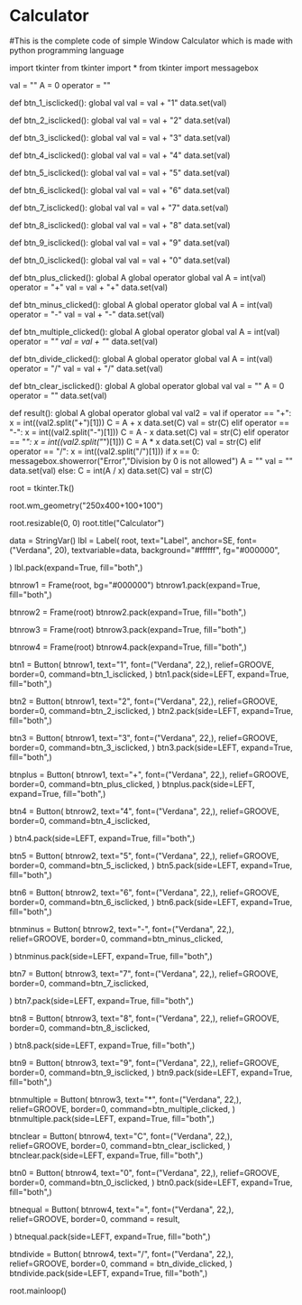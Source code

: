 # Calculator
#This is the complete code of simple Window Calculator which is made with python programming language


import tkinter
from tkinter import *
from tkinter import messagebox


val = ""
A = 0
operator = ""


def btn_1_isclicked():
    global val
    val = val + "1"
    data.set(val)

def btn_2_isclicked():
    global val
    val = val + "2"
    data.set(val)

def btn_3_isclicked():
    global val
    val = val + "3"
    data.set(val)

def btn_4_isclicked():
    global val
    val = val + "4"
    data.set(val)

def btn_5_isclicked():
    global val
    val = val + "5"
    data.set(val)

def btn_6_isclicked():
    global val
    val = val + "6"
    data.set(val)

def btn_7_isclicked():
    global val
    val = val + "7"
    data.set(val)

def btn_8_isclicked():
    global val
    val = val + "8"
    data.set(val)

def btn_9_isclicked():
    global val
    val = val + "9"
    data.set(val)

def btn_0_isclicked():
    global val
    val = val + "0"
    data.set(val)

def btn_plus_clicked():
    global A
    global operator
    global val
    A = int(val)
    operator = "+"
    val = val + "+"
    data.set(val)

def btn_minus_clicked():
    global A
    global operator
    global val
    A = int(val)
    operator = "-"
    val = val + "-"
    data.set(val)

def btn_multiple_clicked():
    global A
    global operator
    global val
    A = int(val)
    operator = "*"
    val = val + "*"
    data.set(val)

def btn_divide_clicked():
    global A
    global operator
    global val
    A = int(val)
    operator = "/"
    val = val + "/"
    data.set(val)

def btn_clear_isclicked():
    global A
    global operator
    global val
    val = ""
    A = 0
    operator = ""
    data.set(val)


def result():
    global A
    global operator
    global val
    val2 = val
    if operator == "+":
        x = int((val2.split("+")[1]))
        C = A + x
        data.set(C)
        val = str(C)
    elif operator == "-":
        x = int((val2.split("-")[1]))
        C = A - x
        data.set(C)
        val = str(C)
    elif operator == "*":
        x = int((val2.split("*")[1]))
        C = A * x
        data.set(C)
        val = str(C)
    elif operator == "/":
        x = int((val2.split("/")[1]))
        if x == 0:
            messagebox.showerror("Error","Division by 0 is not allowed")
            A = ""
            val = ""
            data.set(val)
        else:
            C = int(A / x)
            data.set(C)
            val = str(C)










root = tkinter.Tk()

root.wm_geometry("250x400+100+100")


root.resizable(0, 0)
root.title("Calculator")

data = StringVar()
lbl = Label(
    root,
    text="Label",
    anchor=SE,
    font=("Verdana", 20),
    textvariable=data,
    background="#ffffff",
    fg="#000000",

)
lbl.pack(expand=True, fill="both",)

btnrow1 = Frame(root, bg="#000000")
btnrow1.pack(expand=True, fill="both",)

btnrow2 = Frame(root)
btnrow2.pack(expand=True, fill="both",)

btnrow3 = Frame(root)
btnrow3.pack(expand=True, fill="both",)

btnrow4 = Frame(root)
btnrow4.pack(expand=True, fill="both",)

btn1 = Button(
    btnrow1,
    text="1",
    font=("Verdana", 22,),
    relief=GROOVE,
    border=0,
    command=btn_1_isclicked,
)
btn1.pack(side=LEFT, expand=True, fill="both",)

btn2 = Button(
    btnrow1,
    text="2",
    font=("Verdana", 22,),
    relief=GROOVE,
    border=0,
    command=btn_2_isclicked,
)
btn2.pack(side=LEFT, expand=True, fill="both",)

btn3 = Button(
    btnrow1,
    text="3",
    font=("Verdana", 22,),
    relief=GROOVE,
    border=0,
    command=btn_3_isclicked,
)
btn3.pack(side=LEFT, expand=True, fill="both",)

btnplus = Button(
    btnrow1,
    text="+",
    font=("Verdana", 22,),
    relief=GROOVE,
    border=0,
    command=btn_plus_clicked,
)
btnplus.pack(side=LEFT, expand=True, fill="both",)

btn4 = Button(
    btnrow2,
    text="4",
    font=("Verdana", 22,),
    relief=GROOVE,
    border=0,
    command=btn_4_isclicked,

)
btn4.pack(side=LEFT, expand=True, fill="both",)

btn5 = Button(
    btnrow2,
    text="5",
    font=("Verdana", 22,),
    relief=GROOVE,
    border=0,
    command=btn_5_isclicked,
)
btn5.pack(side=LEFT, expand=True, fill="both",)

btn6 = Button(
    btnrow2,
    text="6",
    font=("Verdana", 22,),
    relief=GROOVE,
    border=0,
    command=btn_6_isclicked,
)
btn6.pack(side=LEFT, expand=True, fill="both",)

btnminus = Button(
    btnrow2,
    text="-",
    font=("Verdana", 22,),
    relief=GROOVE,
    border=0,
    command=btn_minus_clicked,

)
btnminus.pack(side=LEFT, expand=True, fill="both",)

btn7 = Button(
    btnrow3,
    text="7",
    font=("Verdana", 22,),
    relief=GROOVE,
    border=0,
    command=btn_7_isclicked,

)
btn7.pack(side=LEFT, expand=True, fill="both",)

btn8 = Button(
    btnrow3,
    text="8",
    font=("Verdana", 22,),
    relief=GROOVE,
    border=0,
    command=btn_8_isclicked,

)
btn8.pack(side=LEFT, expand=True, fill="both",)

btn9 = Button(
    btnrow3,
    text="9",
    font=("Verdana", 22,),
    relief=GROOVE,
    border=0,
    command=btn_9_isclicked,
)
btn9.pack(side=LEFT, expand=True, fill="both",)

btnmultiple = Button(
    btnrow3,
    text="*",
    font=("Verdana", 22,),
    relief=GROOVE,
    border=0,
    command=btn_multiple_clicked,
)
btnmultiple.pack(side=LEFT, expand=True, fill="both",)

btnclear = Button(
    btnrow4,
    text="C",
    font=("Verdana", 22,),
    relief=GROOVE,
    border=0,
    command=btn_clear_isclicked,
)
btnclear.pack(side=LEFT, expand=True, fill="both",)

btn0 = Button(
    btnrow4,
    text="0",
    font=("Verdana", 22,),
    relief=GROOVE,
    border=0,
    command=btn_0_isclicked,
)
btn0.pack(side=LEFT, expand=True, fill="both",)

btnequal = Button(
    btnrow4,
    text="=",
    font=("Verdana", 22,),
    relief=GROOVE,
    border=0,
    command = result,


)
btnequal.pack(side=LEFT, expand=True, fill="both",)

btndivide = Button(
    btnrow4,
    text="/",
    font=("Verdana", 22,),
    relief=GROOVE,
    border=0,
    command = btn_divide_clicked,
)
btndivide.pack(side=LEFT, expand=True, fill="both",)


root.mainloop()



